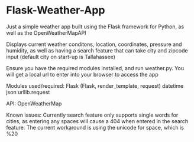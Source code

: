 # Flask-Weather-App

Just a simple weather app built using the Flask framework for Python, as well as the OpenWeatherMapAPI

Displays current weather conditons, location, coordinates, pressure and humidity, 
as well as having a search feature that can take city and zipcode input
(default city on start-up is Tallahassee)

Ensure you have the required modules installed, and run weather.py.
You will get a local url to enter into your browser to access the app

Modules used/required:
Flask (Flask, render_template, request)
datetime
json
urllib.request

API:
OpenWeatherMap

Known issues:
Currently search feature only supports single words for cities, as entering any spaces
will cause a 404 when entered in the search feature.
The current workaround is using the unicode for space, which is %20
